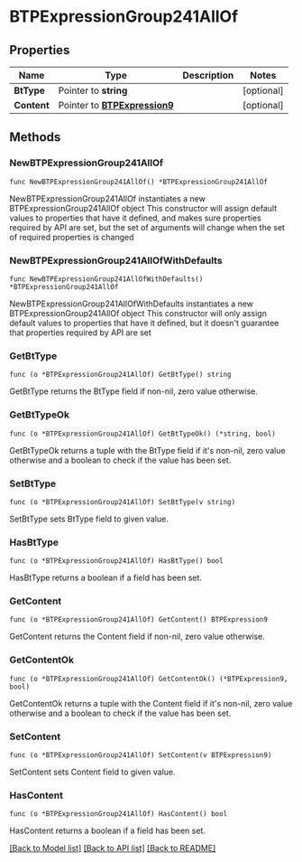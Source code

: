 # BTPExpressionGroup241AllOf

## Properties

Name | Type | Description | Notes
------------ | ------------- | ------------- | -------------
**BtType** | Pointer to **string** |  | [optional] 
**Content** | Pointer to [**BTPExpression9**](BTPExpression-9.md) |  | [optional] 

## Methods

### NewBTPExpressionGroup241AllOf

`func NewBTPExpressionGroup241AllOf() *BTPExpressionGroup241AllOf`

NewBTPExpressionGroup241AllOf instantiates a new BTPExpressionGroup241AllOf object
This constructor will assign default values to properties that have it defined,
and makes sure properties required by API are set, but the set of arguments
will change when the set of required properties is changed

### NewBTPExpressionGroup241AllOfWithDefaults

`func NewBTPExpressionGroup241AllOfWithDefaults() *BTPExpressionGroup241AllOf`

NewBTPExpressionGroup241AllOfWithDefaults instantiates a new BTPExpressionGroup241AllOf object
This constructor will only assign default values to properties that have it defined,
but it doesn't guarantee that properties required by API are set

### GetBtType

`func (o *BTPExpressionGroup241AllOf) GetBtType() string`

GetBtType returns the BtType field if non-nil, zero value otherwise.

### GetBtTypeOk

`func (o *BTPExpressionGroup241AllOf) GetBtTypeOk() (*string, bool)`

GetBtTypeOk returns a tuple with the BtType field if it's non-nil, zero value otherwise
and a boolean to check if the value has been set.

### SetBtType

`func (o *BTPExpressionGroup241AllOf) SetBtType(v string)`

SetBtType sets BtType field to given value.

### HasBtType

`func (o *BTPExpressionGroup241AllOf) HasBtType() bool`

HasBtType returns a boolean if a field has been set.

### GetContent

`func (o *BTPExpressionGroup241AllOf) GetContent() BTPExpression9`

GetContent returns the Content field if non-nil, zero value otherwise.

### GetContentOk

`func (o *BTPExpressionGroup241AllOf) GetContentOk() (*BTPExpression9, bool)`

GetContentOk returns a tuple with the Content field if it's non-nil, zero value otherwise
and a boolean to check if the value has been set.

### SetContent

`func (o *BTPExpressionGroup241AllOf) SetContent(v BTPExpression9)`

SetContent sets Content field to given value.

### HasContent

`func (o *BTPExpressionGroup241AllOf) HasContent() bool`

HasContent returns a boolean if a field has been set.


[[Back to Model list]](../README.md#documentation-for-models) [[Back to API list]](../README.md#documentation-for-api-endpoints) [[Back to README]](../README.md)



